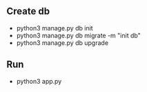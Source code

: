 ## Create db
- python3 manage.py db init
- python3 manage.py db migrate -m "init db"
- python3 manage.py db upgrade
## Run
- python3 app.py